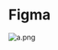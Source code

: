 # Figma

![a.png](https://github.com/Tan12d/Figma/assets/100254217/4a3a68fd-7a87-4a39-8429-f7182fbdaf85)

